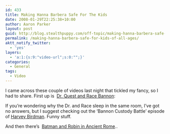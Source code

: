 ```yaml
---
id: 433
title: Making Hanna Barbera Safe For The Kids
date: 2008-01-29T22:25:38+10:00
author: Aaron Parker
layout: post
guid: http://blog.stealthpuppy.com/off-topic/making-hanna-barbera-safe-for-kids-of-all-ages
permalink: /making-hanna-barbera-safe-for-kids-of-all-ages/
aktt_notify_twitter:
  - 'yes'
layers:
  - 'a:1:{s:9:"video-url";s:0:"";}'
categories:
  - General
tags:
  - Video
---
```

I came across these couple of videos last night that tickled my fancy, so I had to share. First up is  [Dr. Quest and Race Bannon](http://www.youtube.com/watch?v=bawMDbNQsMo):



If you&#8217;re wondering why the Dr. and Race sleep in the same room, I&#8217;ve got no answers, but I suggest checking out the &#8216;Bannon Custody Battle&#8217; episode of [Harvey Birdman](http://en.wikipedia.org/wiki/Harvey_Birdman%2C_Attorney_at_Law). Funny stuff.

And then there&#8217;s  [Batman and Robin in Ancient Rome](http://www.youtube.com/watch?v=0jojOqtzKD8)..